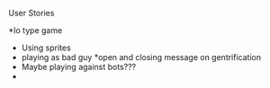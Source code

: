 User Stories

*Io type game
* Using sprites
* playing as bad guy
*open and closing message on gentrification
* Maybe playing against bots???
*